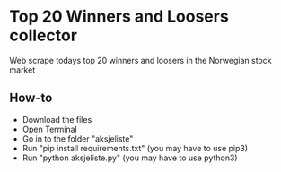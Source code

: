 # Top 20 Winners and Loosers collector

Web scrape todays top 20 winners and loosers in the Norwegian stock market

## How-to
- Download the files
- Open Terminal
- Go in to the folder "aksjeliste"
- Run "pip install requirements.txt" (you may have to use pip3)
- Run "python aksjeliste.py" (you may have to use python3)
